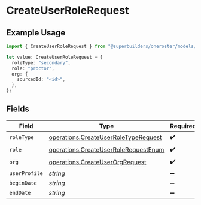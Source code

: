 # CreateUserRoleRequest

## Example Usage

```typescript
import { CreateUserRoleRequest } from "@superbuilders/oneroster/models/operations";

let value: CreateUserRoleRequest = {
  roleType: "secondary",
  role: "proctor",
  org: {
    sourcedId: "<id>",
  },
};
```

## Fields

| Field                                                                                        | Type                                                                                         | Required                                                                                     | Description                                                                                  |
| -------------------------------------------------------------------------------------------- | -------------------------------------------------------------------------------------------- | -------------------------------------------------------------------------------------------- | -------------------------------------------------------------------------------------------- |
| `roleType`                                                                                   | [operations.CreateUserRoleTypeRequest](../../models/operations/createuserroletyperequest.md) | :heavy_check_mark:                                                                           | N/A                                                                                          |
| `role`                                                                                       | [operations.CreateUserRoleRequestEnum](../../models/operations/createuserrolerequestenum.md) | :heavy_check_mark:                                                                           | N/A                                                                                          |
| `org`                                                                                        | [operations.CreateUserOrgRequest](../../models/operations/createuserorgrequest.md)           | :heavy_check_mark:                                                                           | N/A                                                                                          |
| `userProfile`                                                                                | *string*                                                                                     | :heavy_minus_sign:                                                                           | N/A                                                                                          |
| `beginDate`                                                                                  | *string*                                                                                     | :heavy_minus_sign:                                                                           | N/A                                                                                          |
| `endDate`                                                                                    | *string*                                                                                     | :heavy_minus_sign:                                                                           | N/A                                                                                          |
